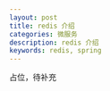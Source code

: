 ```yaml
---
layout: post
title: redis 介绍 
categories: 微服务
description: redis 介绍
keywords: redis, spring
---
```


占位，待补充
